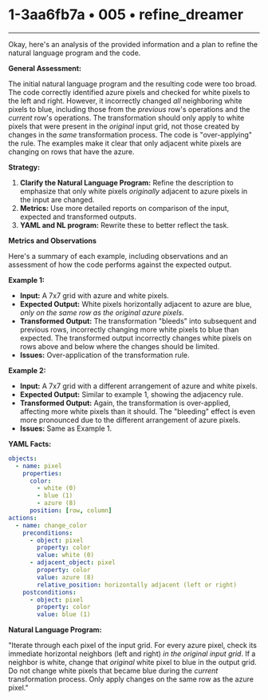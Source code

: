 # 1-3aa6fb7a • 005 • refine_dreamer

---
Okay, here's an analysis of the provided information and a plan to refine the natural language program and the code.

**General Assessment:**

The initial natural language program and the resulting code were too broad. The code correctly identified azure pixels and checked for white pixels to the left and right. However, it incorrectly changed *all* neighboring white pixels to blue, including those from the *previous* row's operations and the *current* row's operations. The transformation should only apply to white pixels that were present in the *original* input grid, not those created by changes in the *same* transformation process. The code is "over-applying" the rule. The examples make it clear that only adjacent white pixels are changing on rows that have the azure.

**Strategy:**

1.  **Clarify the Natural Language Program:** Refine the description to emphasize that only white pixels *originally* adjacent to azure pixels in the input are changed.
2.  **Metrics:** Use more detailed reports on comparison of the input, expected and transformed outputs.
3.  **YAML and NL program:** Rewrite these to better reflect the task.

**Metrics and Observations**

Here's a summary of each example, including observations and an assessment of how the code performs against the expected output.

**Example 1:**

*   **Input:**  A 7x7 grid with azure and white pixels.
*   **Expected Output:** White pixels horizontally adjacent to azure are blue, *only on the same row as the original azure pixels*.
*   **Transformed Output:**  The transformation "bleeds" into subsequent and previous rows, incorrectly changing more white pixels to blue than expected. The transformed output incorrectly changes white pixels on rows above and below where the changes should be limited.
*   **Issues:** Over-application of the transformation rule.

**Example 2:**

*   **Input:**  A 7x7 grid with a different arrangement of azure and white pixels.
*   **Expected Output:** Similar to example 1, showing the adjacency rule.
*   **Transformed Output:** Again, the transformation is over-applied, affecting more white pixels than it should. The "bleeding" effect is even more pronounced due to the different arrangement of azure pixels.
*   **Issues:**  Same as Example 1.

**YAML Facts:**

```yaml
objects:
  - name: pixel
    properties:
      color:
        - white (0)
        - blue (1)
        - azure (8)
      position: [row, column]
actions:
  - name: change_color
    preconditions:
      - object: pixel
        property: color
        value: white (0)
      - adjacent_object: pixel
        property: color
        value: azure (8)
        relative_position: horizontally adjacent (left or right)
    postconditions:
      - object: pixel
        property: color
        value: blue (1)
```

**Natural Language Program:**

"Iterate through each pixel of the input grid. For every azure pixel, check its immediate horizontal neighbors (left and right) *in the original input grid*. If a neighbor is white, change that *original* white pixel to blue in the output grid. Do not change white pixels that became blue during the *current* transformation process. Only apply changes on the same row as the azure pixel."


